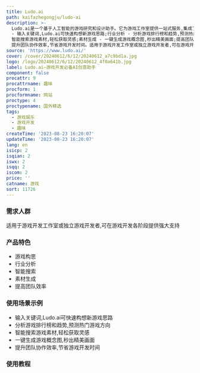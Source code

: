 ```yaml
---
title: Ludo.ai
path: kaifazhegongju/ludo-ai
description: >-
  Ludo.ai是一个基于人工智能的游戏研究和设计助手。它为游戏工作室提供一站式服务,集成了市场分析、游戏构思、素材生成等功能,可有效提高游戏开发团队的工作效率。主要功能有:游戏构思
  - 输入关键词,Ludo.ai可快速构想新游戏思路;行业分析 - 分析游戏排行榜和趋势,预测热门游戏方向;智能搜索 -
  智能搜索游戏素材,轻松获取灵感;素材生成 - 一键生成游戏概念图,秒出精美画面;提高团队效率 -
  提升团队协作效率,节省游戏开发时间。适用于游戏开发工作室或独立游戏开发者,可在游戏开发各阶段提供强大支持。
source: 'https://www.ludo.ai/'
cover: /cover/20240612/6/12/20240612_a7c9bd1a.jpg
logo: /logo/20240612/6/12/20240612_4f0a641b.jpg
label: Ludo.ai—游戏开发必备AI创意助手
component: false
procattr: 9
procattrname: 趣味
procform: 1
procformname: 网站
proctype: 4
proctypename: 国外精选
tags:
  - 游戏娱乐
  - 游戏开发
  - 趣味
createTime: '2023-08-23 16:20:07'
updateTime: '2023-08-23 16:20:07'
lang: en
isicp: 2
isqian: 2
iswx: 2
isqq: 2
iscom: 2
price: ''
catname: 游戏
sort: 11726
---
```




### 需求人群
适用于游戏开发工作室或独立游戏开发者,可在游戏开发各阶段提供强大支持

### 产品特色
- 游戏构思
- 行业分析
- 智能搜索
- 素材生成
- 提高团队效率

### 使用场景示例
- 输入关键词,Ludo.ai可快速构想新游戏思路
- 分析游戏排行榜和趋势,预测热门游戏方向
- 智能搜索游戏素材,轻松获取灵感
- 一键生成游戏概念图,秒出精美画面
- 提升团队协作效率,节省游戏开发时间

### 使用教程


  
